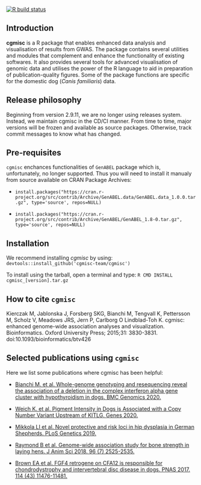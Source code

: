 <!-- badges: start -->
[![R build status](https://github.com/cgmisc-team/cgmisc/workflows/R-CMD-check/badge.svg)](https://github.com/cgmisc-team/cgmisc/actions)
<!-- badges: end -->

## Introduction

**cgmisc** is a R package that enables enhanced data analysis and visualisation of results from GWAS. The package contains several utilities and modules that complement and enhance the functionality of existing softwares. It also provides several tools for advanced visualisation of genomic data and utilises the power of the R language to aid in preparation of publication-quality figures. Some of the package functions are specific for the domestic dog (*Canis familiaris*) data.

## Release philosophy
Beginning from version 2.9.11, we are no longer using releases system. Instead, we maintain cgmisc in the CD/CI manner. From time to time, major versions will be frozen and available as source packages. Otherwise, track commit messages to know what has changed.

## Pre-requisites
`cgmisc` enchances functionalities of `GenABEL` package which is, unfortunately, no longer supported. Thus you will need to install it manualy from source available on CRAN Package Archives:

*  `install.packages("https://cran.r-project.org/src/contrib/Archive/GenABEL.data/GenABEL.data_1.0.0.tar.gz", type='source', repos=NULL)`  

*  `install.packages("https://cran.r-project.org/src/contrib/Archive/GenABEL/GenABEL_1.8-0.tar.gz", type='source', repos=NULL)`  

## Installation 
We recommend installing *cgmisc* by using:
`devtools::install_github('cgmisc-team/cgmisc')`

To install using the tarball, open a terminal and type: 
`R CMD INSTALL cgmisc_[version].tar.gz`

## How to cite `cgmisc`
Kierczak M, Jablonska J, Forsberg SKG, Bianchi M, Tengvall K, Pettersson M, Scholz V, Meadows JRS, Jern P, Carlborg O Lindblad-Toh K. cgmisc: enhanced genome-wide association analyses and visualization. Bioinformatics. Oxford University Press; 2015;31: 3830-3831. 
doi:10.1093/bioinformatics/btv426

## Selected publications using `cgmisc`

Here we list some publications where cgmisc has been helpful:

* [Bianchi M. et al. Whole-genome genotyping and resequencing reveal the association of a deletion in the complex interferon alpha gene cluster with hypothyroidism in dogs. BMC Genomics 2020.](https://bmcgenomics.biomedcentral.com/articles/10.1186/s12864-020-6700-3)

* [Weich K. et al. Pigment Intensity in Dogs is Associated with a Copy Number Variant Upstream of KITLG. Genes 2020.](https://doi.org/10.3390/genes11010075)

* [Mikkola LI et al. Novel protective and risk loci in hip dysplasia in German Shepherds. PLoS Genetics 2019.](https://doi.org/10.1371/journal.pgen.1008197)

* [Raymond B et al. Genome-wide association study for bone strength in laying hens. J Anim Sci 2018. 96 (7) 2525-2535.](https://doi.org/10.1093/jas/sky157)

* [Brown EA et al. FGF4 retrogene on CFA12 is responsible for chondrodystrophy and intervertebral disc disease in dogs. PNAS 2017. 114 (43) 11476-11481.](https://doi.org/10.1073/pnas.1709082114)


